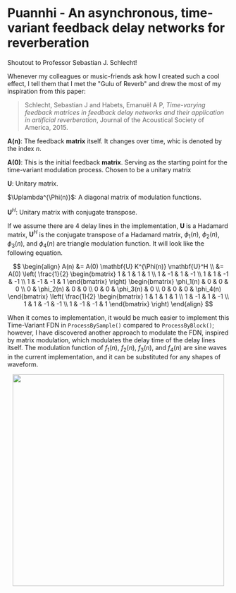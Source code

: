 # Puannhi - An asynchronous, time-variant feedback delay networks for reverberation

Shoutout to Professor Sebastian J. Schlecht! 

Whenever my colleagues or music-friends ask how I created such a cool effect, I tell them that I met the "Gulu of Reverb" and drew the most of my inspiration from this paper: 
> Schlecht, Sebastian J and Habets, Emanuël A P, *Time-varying feedback matrices in feedback delay networks and their application in artificial reverberation*, Journal of the Acoustical Society of America, 2015.

$\mathbf{A(n)}$: The feedback **matrix** itself. It changes over time, whic is denoted by the index $n$. 

$\mathbf{A(0)}$: This is the initial feedback **matrix**. Serving as the starting point for the time-variant modulation process. Chosen to be a unitary matrix

$\mathbf{U}$: Unitary matrix.

$\Uplambda^{\Phi(n)}$: A diagonal matrix of modulation functions. 

$\mathbf{U}^H$: Unitary matrix with conjugate transpose.

If we assume there are 4 delay lines in the implementation, $\mathbf{U}$ is a Hadamard matrix, $\mathbf{U}^H$ is the conjugate transpose of a Hadamard matrix, $\phi_1(n)$, $\phi_2(n)$, $\phi_3(n)$, and $\phi_4(n)$ are triangle modulation function. It will look like the following equation. 

$$
\begin{align}
A(n) &= A(0) \mathbf{U} K^{\Phi(n)} \mathbf{U}^H \\
     &= A(0) \left( \frac{1}{2} \begin{bmatrix} 
1 & 1 & 1 & 1 \\ 
1 & -1 & 1 & -1 \\ 
1 & 1 & -1 & -1 \\ 
1 & -1 & -1 & 1 
\end{bmatrix} \right) 
\begin{bmatrix} 
\phi_1(n) & 0 & 0 & 0 \\ 
0 & \phi_2(n) & 0 & 0 \\ 
0 & 0 & \phi_3(n) & 0 \\ 
0 & 0 & 0 & \phi_4(n) 
\end{bmatrix} 
\left( \frac{1}{2} \begin{bmatrix} 
1 & 1 & 1 & 1 \\ 
1 & -1 & 1 & -1 \\ 
1 & 1 & -1 & -1 \\ 
1 & -1 & -1 & 1 
\end{bmatrix} \right)
\end{align}
$$

When it comes to implementation, it would be much easier to implement this Time-Variant FDN in `ProcessBySample()` compared to `ProcessByBlock()`; however, I have discovered another approach to modulate the FDN, inspired by matrix modulation, which modulates the delay time of the delay lines itself. The modulation function of $f_1(n)$, $f_2(n)$, $f_3(n)$, and $f_4(n)$ are sine waves in the current implementation, and it can be substituted for any shapes of waveform. 

<p align="center">
<img src="https://github.com/kweiwen/puannhi/assets/15021145/565e187f-701d-4f9e-ac7e-062b86b5de8f.JPG" width="480">
</p>
